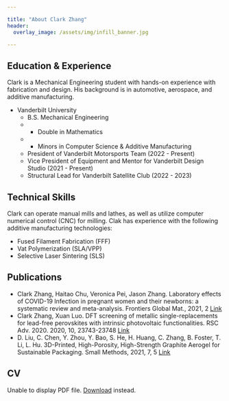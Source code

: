 ```yaml
---

title: "About Clark Zhang"
header:
  overlay_image: /assets/img/infill_banner.jpg

---
```


## Education & Experience

Clark is a Mechanical Engineering student with hands-on experience with fabrication and design. His background is in automotive, aerospace, and additive manufacturing.

* Vanderbilt University
  * B.S. Mechanical Engineering
  * - Double in Mathematics
  * - Minors in Computer Science & Additive Manufacturing
  * President of Vanderbilt Motorsports Team (2022 - Present)
  * Vice President of Equipment and Mentor for Vanderbilt Design Studio (2021 - Present)
  * Structural Lead for Vanderbilt Satellite Club (2022 - 2023)

## Technical Skills

Clark can operate manual mills and lathes, as well as utilize computer numerical control (CNC) for milling. Clak has experience with the following additive manufacturing technologies:

* Fused Filament Fabrication (FFF)
* Vat Polymerization (SLA/VPP)
* Selective Laser Sintering (SLS)


## Publications

* Clark Zhang, Haitao Chu, Veronica Pei, Jason Zhang. Laboratory effects of COVID-19 Infection in pregnant women and their newborns: a systematic review and meta-analysis. Frontiers Global Mat., 2021, 2 [Link](https://doi.org/10.3389/fgwh.2021.647072)
* Clark Zhang, Xuan Luo. DFT screening of metallic single-replacements for lead-free perovskites with intrinsic photovoltaic functionalities. RSC Adv. 2020. 2020, 10, 23743-23748 [Link](https://doi.org/10.1039/D0RA03034A)
* D. Liu, C. Chen, Y. Zhou, Y. Bao, S. He, H. Huang, C. Zhang, B. Foster, T. Li, L. Hu. 3D-Printed, High-Porosity, High-Strength Graphite Aerogel for Sustainable Packaging. Small Methods, 2021, 7, 5 [Link](https://doi.org/10.1002/smtd.202001188)

## CV

<object data="/clarkzhang.github.io//assets/Zhang_Clark_Resume.pdf" type="application/pdf" width="100%" height="140px">
    <p>Unable to display PDF file. <a href="/clarkzhang.github.io/assets/Resume_20231001.pdf">Download</a> instead.</p>
</object>
